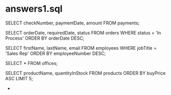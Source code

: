 # answers1.sql
SELECT checkNumber, paymentDate, amount
FROM payments;

SELECT orderDate, requiredDate, status
FROM orders
WHERE status = 'In Process'
ORDER BY orderDate DESC;

SELECT firstName, lastName, email
FROM employees
WHERE jobTitle = 'Sales Rep'
ORDER BY employeeNumber DESC;

SELECT * 
FROM offices;

SELECT productName, quantityInStock
FROM products
ORDER BY buyPrice ASC
LIMIT 5;

 -
